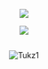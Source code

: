 
<p align="center"> <img src="![](https://komarev.com/ghpvc/?username=Tukz1)"/> </p>
<p align="center"> <img src="![](.gg/onlp)"/> </p>
<p href="Tukz" align="center">
    <img alt="" src=https://lanyard.cnrad.dev/api/1042539622514827365/>

</p>
<p align="center"> <img src="https://gpvc.arturio.dev/tukz1" alt="Tukz1" /> </p>


